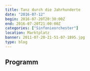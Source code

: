 ```yaml
---
title: Tanz durch die Jahrhunderte
date: "2016-07-12"
begin: 2016-07-20T20:30:00Z
end: 2016-07-20T21:00:00Z
categories: ["Sinfonieorchester"]
location: Marktplatz
banner: 2011-07-20-21-51-07-1895.jpg
type: blog
---
```

## Programm


